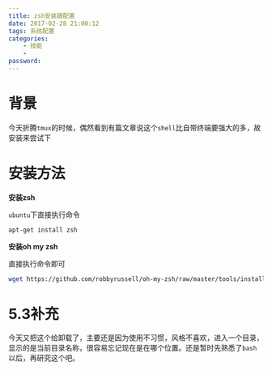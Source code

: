 ```yaml
---
title: zsh安装跟配置
date: 2017-02-28 21:00:12
tags: 系统配置
categories:
    - 技能
    - 
password: 
---
```



# 背景
今天折腾`tmux`的时候，偶然看到有篇文章说这个`shell`比自带终端要强大的多，故安装来尝试下

# 安装方法

**安装zsh**

`ubuntu`下直接执行命令

```bash
apt-get install zsh
```

**安装oh my zsh**

直接执行命令即可

```bash
wget https://github.com/robbyrussell/oh-my-zsh/raw/master/tools/install.sh -O - | sh
```

# 5.3补充

今天又把这个给卸载了，主要还是因为使用不习惯，风格不喜欢，进入一个目录，显示的是当前目录名称，很容易忘记现在是在哪个位置。还是暂时先熟悉了`bash`
以后，再研究这个吧。
